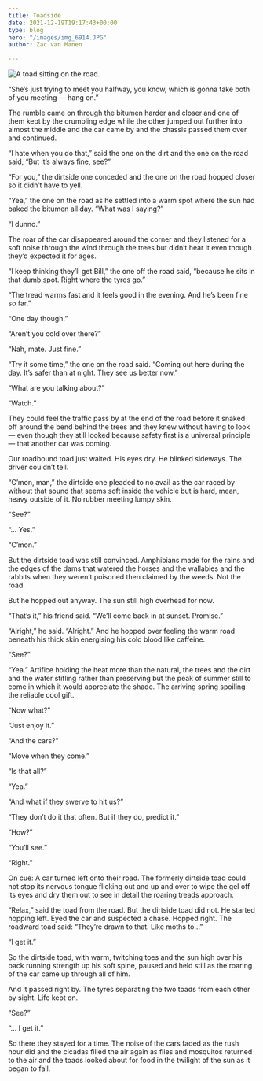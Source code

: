 ```yaml
---
title: Toadside
date: 2021-12-19T19:17:43+00:00
type: blog
hero: "/images/img_6914.JPG"
author: Zac van Manen

---
```

![A toad sitting on the road.](/images/img_6914.JPG "Toadside")

“She’s just trying to meet you halfway, you know, which is gonna take both of you meeting — hang on.”

The rumble came on through the bitumen harder and closer and one of them kept by the crumbling edge while the other jumped out further into almost the middle and the car came by and the chassis passed them over and continued.

“I hate when you do that,” said the one on the dirt and the one on the road said, “But it’s always fine, see?”

“For you,” the dirtside one conceded and the one on the road hopped closer so it didn’t have to yell.

“Yea,” the one on the road as he settled into a warm spot where the sun had baked the bitumen all day. “What was I saying?”

“I dunno.”

The roar of the car disappeared around the corner and they listened for a soft noise through the wind through the trees but didn’t hear it even though they’d expected it for ages.

“I keep thinking they’ll get Bill,” the one off the road said, “because he sits in that dumb spot. Right where the tyres go.”

“The tread warms fast and it feels good in the evening. And he’s been fine so far.”

“One day though.”

“Aren’t you cold over there?”

“Nah, mate. Just fine.”

“Try it some time,” the one on the road said. “Coming out here during the day. It’s safer than at night. They see us better now.”

“What are you talking about?”

“Watch.”

They could feel the traffic pass by at the end of the road before it snaked off around the bend behind the trees and they knew without having to look — even though they still looked because safety first is a universal principle — that another car was coming.

Our roadbound toad just waited. His eyes dry. He blinked sideways. The driver couldn’t tell.

“C’mon, man,” the dirtside one pleaded to no avail as the car raced by without that sound that seems soft inside the vehicle but is hard, mean, heavy outside of it. No rubber meeting lumpy skin.

“See?”

“… Yes.”

“C’mon.”

But the dirtside toad was still convinced. Amphibians made for the rains and the edges of the dams that watered the horses and the wallabies and the rabbits when they weren’t poisoned then claimed by the weeds. Not the road.

But he hopped out anyway. The sun still high overhead for now.

“That’s it,” his friend said. “We’ll come back in at sunset. Promise.”

“Alright,” he said. “Alright.” And he hopped over feeling the warm road beneath his thick skin energising his cold blood like caffeine.

“See?”

“Yea.” Artifice holding the heat more than the natural, the trees and the dirt and the water stifling rather than preserving but the peak of summer still to come in which it would appreciate the shade. The arriving spring spoiling the reliable cool gift.

“Now what?”

“Just enjoy it.”

“And the cars?”

“Move when they come.”

“Is that all?”

“Yea.”

“And what if they swerve to hit us?”

“They don’t do it that often. But if they do, predict it.”

“How?”

“You’ll see.”

“Right.”

On cue: A car turned left onto their road. The formerly dirtside toad could not stop its nervous tongue flicking out and up and over to wipe the gel off its eyes and dry them out to see in detail the roaring treads approach.

“Relax,” said the toad from the road. But the dirtside toad did not. He started hopping left. Eyed the car and suspected a chase. Hopped right. The roadward toad said: “They’re drawn to that. Like moths to…”

“I get it.”

So the dirtside toad, with warm, twitching toes and the sun high over his back running strength up his soft spine, paused and held still as the roaring of the car came up through all of him.

And it passed right by. The tyres separating the two toads from each other by sight. Life kept on.

“See?”

“… I get it.”

So there they stayed for a time. The noise of the cars faded as the rush hour did and the cicadas filled the air again as flies and mosquitos returned to the air and the toads looked about for food in the twilight of the sun as it began to fall.